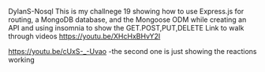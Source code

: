 DylanS-Nosql
This is my challnege 19 showing how to use Express.js for routing, a MongoDB database, and the Mongoose ODM while creating an API and using insomnia to show the GET.POST,PUT,DELETE
Link to walk through videos
https://youtu.be/XHcHxBHvY2I

https://youtu.be/cUxS-_-Uvao
-the second one is just showing the reactions working